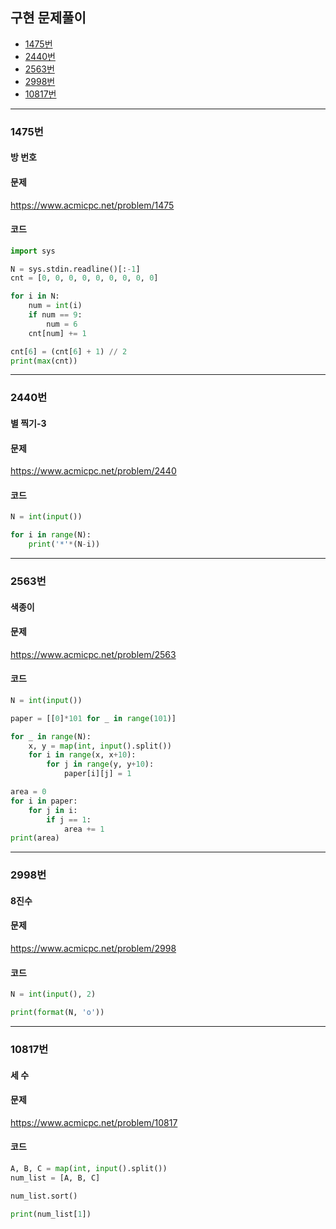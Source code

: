 ## 구현 문제풀이

- [1475번](#1475번)
- [2440번](#2440번)
- [2563번](#2563번)
- [2998번](#2998번)
- [10817번](#10817번)

----------------------------------------------------

### 1475번
#### 방 번호

#### 문제
https://www.acmicpc.net/problem/1475

#### 코드

``` python
import sys

N = sys.stdin.readline()[:-1]
cnt = [0, 0, 0, 0, 0, 0, 0, 0, 0]

for i in N:
    num = int(i)
    if num == 9:
        num = 6
    cnt[num] += 1

cnt[6] = (cnt[6] + 1) // 2
print(max(cnt))
```
----------------------------------------------------

### 2440번
#### 별 찍기-3

#### 문제
https://www.acmicpc.net/problem/2440

#### 코드

``` python
N = int(input())

for i in range(N):
    print('*'*(N-i))
```
----------------------------------------------------

### 2563번
#### 색종이

#### 문제
https://www.acmicpc.net/problem/2563

#### 코드

``` python
N = int(input())

paper = [[0]*101 for _ in range(101)]

for _ in range(N):
    x, y = map(int, input().split())
    for i in range(x, x+10):
        for j in range(y, y+10):
            paper[i][j] = 1

area = 0
for i in paper:
    for j in i:
        if j == 1:
            area += 1
print(area)
```
----------------------------------------------------

### 2998번
#### 8진수

#### 문제
https://www.acmicpc.net/problem/2998

#### 코드

``` python
N = int(input(), 2)

print(format(N, 'o'))
```
----------------------------------------------------


### 10817번
#### 세 수

#### 문제
https://www.acmicpc.net/problem/10817

#### 코드

``` python
A, B, C = map(int, input().split())
num_list = [A, B, C]

num_list.sort()

print(num_list[1])
```

